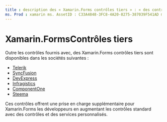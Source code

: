 ```yaml
---
title : description des « Xamarin.Forms contrôles tiers » : « des contrôles supplémentaires pour le Xamarin.Forms développement sont disponibles auprès des entreprises telles que Telerik, SyncFusion, devexpress, Infragistics, ComponentOne et Steema ».
ms. Prod : xamarin ms. AssetID : C33A4848-3FC8-4A20-8275-387039F541AD ms. Technology : xamarin-Forms Author : davidbritch ms. Author : dabritch ms. Date : 08/08/2019 No-Loc : [ Xamarin.Forms , Xamarin.Essentials ]
---
```


# <a name="xamarinforms-third-party-controls"></a>Xamarin.FormsContrôles tiers

Outre les contrôles fournis avec, des Xamarin.Forms contrôles tiers sont disponibles dans les sociétés suivantes :

- [Telerik](https://www.telerik.com/xamarin-ui)
- [SyncFusion](https://www.syncfusion.com/xamarin-ui-controls)
- [DevExpress](https://www.devexpress.com/xamarin/)
- [Infragistics](https://www.infragistics.com/products/xamarin)
- [ComponentOne](https://www.grapecity.com/componentone-xamarin/)
- [Steema](https://www.steema.com/product/forms)

Ces contrôles offrent une prise en charge supplémentaire pour Xamarin.Forms les développeurs en augmentant les contrôles standard avec des contrôles et des services personnalisés.
